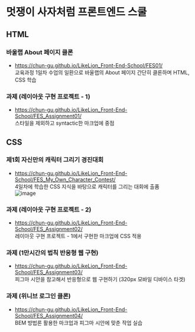 # 멋쟁이 사자처럼 프론트엔드 스쿨
## HTML
### 바울랩 About 페이지 클론
* https://chun-gu.github.io/LikeLion_Front-End-School/FES01/   
교육과정 1일차 수업의 일환으로 바울랩의 About 페이지 간단히 클론하며 HTML, CSS 학습

### 과제 (레이아웃 구현 프로젝트 - 1)
* https://chun-gu.github.io/LikeLion_Front-End-School/FES_Assignment01/   
스타일을 제외하고 syntactic한 마크업에 중점

## CSS
### 제1회 자신만의 캐릭터 그리기 경진대회
* https://chun-gu.github.io/LikeLion_Front-End-School/FES_My_Own_Character_Contest/   
4일차에 학습한 CSS 지식을 바탕으로 캐릭터를 그리는 대회에 출품   
![image](https://user-images.githubusercontent.com/60649092/140461029-1fb27e4a-a7e0-43f8-b96e-d5c91c701c57.png)

### 과제 (레이아웃 구현 프로젝트 - 2)
* https://chun-gu.github.io/LikeLion_Front-End-School/FES_Assignment02/   
레이아웃 구현 프로젝트 - 1에서 구현한 마크업에 CSS 적용

### 과제 (1만시간의 법칙 반응형 웹 구현)
* https://chun-gu.github.io/LikeLion_Front-End-School/FES_Assignment03/   
피그마 시안을 참고해서 반응형으로 웹 구현하기 (320px 모바일 디바이스 타겟)

### 과제 (위니브 로그인 클론)
* https://chun-gu.github.io/LikeLion_Front-End-School/FES_Assignment04/   
BEM 방법론 활용한 마크업과 피그마 시안에 맞춘 작업 실습
